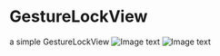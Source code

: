 # GestureLockView
a simple GestureLockView
![Image text](https://github.com/krystenia/GestureLockView/master/GestureLockView/photo/error.gif)
![Image text](https://github.com/krystenia/GestureLockView/master/GestureLockView/photo/test.gif)
